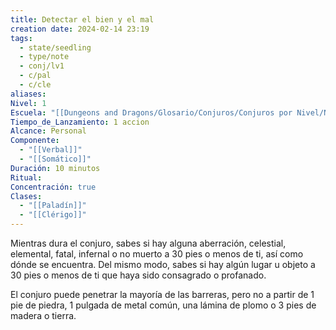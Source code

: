 ```yaml
---
title: Detectar el bien y el mal
creation date: 2024-02-14 23:19
tags:
  - state/seedling
  - type/note
  - conj/lv1
  - c/pal
  - c/cle
aliases: 
Nivel: 1
Escuela: "[[Dungeons and Dragons/Glosario/Conjuros/Conjuros por Nivel/Nivel 4/Adivinación|Adivinación]]"
Tiempo_de_Lanzamiento: 1 accion
Alcance: Personal
Componente:
  - "[[Verbal]]"
  - "[[Somático]]"
Duración: 10 minutos
Ritual: 
Concentración: true
Clases:
  - "[[Paladín]]"
  - "[[Clérigo]]"
---
```

Mientras dura el conjuro, sabes si hay alguna aberración, celestial, elemental, fatal, infernal o no muerto a 30 pies o menos de ti, así como dónde se encuentra. Del mismo modo, sabes si hay algún lugar u objeto a 30 pies o menos de ti que haya sido consagrado o profanado.

El conjuro puede penetrar la mayoría de las barreras, pero no a partir de 1 pie de piedra, 1 pulgada de metal común, una lámina de plomo o 3 pies de madera o tierra.